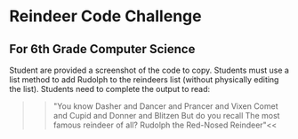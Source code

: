 # Reindeer Code Challenge

## For 6th Grade Computer Science

Student are provided a screenshot of the code to copy.
Students must use a list method to add Rudolph to the reindeers list (without physically editing the list).
Students need to complete the output to read:
>>"You know Dasher and Dancer and Prancer and Vixen
Comet and Cupid and Donner and Blitzen
But do you recall
The most famous reindeer of all?
Rudolph the Red-Nosed Reindeer"<<
